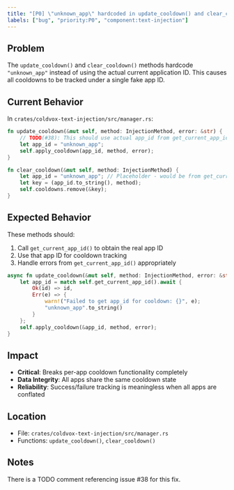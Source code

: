 ```yaml
---
title: "[P0] \"unknown_app\" hardcoded in update_cooldown() and clear_cooldown()"
labels: ["bug", "priority:P0", "component:text-injection"]
---
```


## Problem

The `update_cooldown()` and `clear_cooldown()` methods hardcode `"unknown_app"` instead of using the actual current application ID. This causes all cooldowns to be tracked under a single fake app ID.

## Current Behavior

In `crates/coldvox-text-injection/src/manager.rs`:

```rust
fn update_cooldown(&mut self, method: InjectionMethod, error: &str) {
    // TODO(#38): This should use actual app_id from get_current_app_id()
    let app_id = "unknown_app";
    self.apply_cooldown(app_id, method, error);
}

fn clear_cooldown(&mut self, method: InjectionMethod) {
    let app_id = "unknown_app"; // Placeholder - would be from get_current_app_id
    let key = (app_id.to_string(), method);
    self.cooldowns.remove(&key);
}
```

## Expected Behavior

These methods should:
1. Call `get_current_app_id()` to obtain the real app ID
2. Use that app ID for cooldown tracking
3. Handle errors from `get_current_app_id()` appropriately

```rust
async fn update_cooldown(&mut self, method: InjectionMethod, error: &str) {
    let app_id = match self.get_current_app_id().await {
        Ok(id) => id,
        Err(e) => {
            warn!("Failed to get app_id for cooldown: {}", e);
            "unknown_app".to_string()
        }
    };
    self.apply_cooldown(&app_id, method, error);
}
```

## Impact

- **Critical**: Breaks per-app cooldown functionality completely
- **Data Integrity**: All apps share the same cooldown state
- **Reliability**: Success/failure tracking is meaningless when all apps are conflated

## Location

- File: `crates/coldvox-text-injection/src/manager.rs`
- Functions: `update_cooldown()`, `clear_cooldown()`

## Notes

There is a TODO comment referencing issue #38 for this fix.
